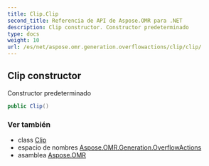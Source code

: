 ```yaml
---
title: Clip.Clip
second_title: Referencia de API de Aspose.OMR para .NET
description: Clip constructor. Constructor predeterminado
type: docs
weight: 10
url: /es/net/aspose.omr.generation.overflowactions/clip/clip/
---
```

## Clip constructor

Constructor predeterminado

```csharp
public Clip()
```

### Ver también

* class [Clip](../)
* espacio de nombres [Aspose.OMR.Generation.OverflowActions](../../clip/)
* asamblea [Aspose.OMR](../../../)


